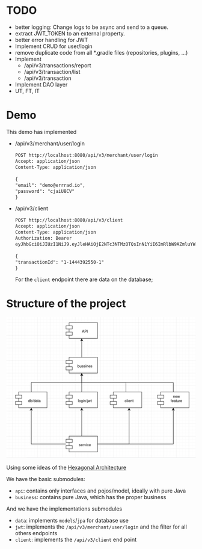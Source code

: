 
# TODO
- better logging: Change logs to be async and send to a queue.
- extract JWT_TOKEN to an external property.
- better error handling for JWT
- Implement CRUD for user/login
- remove duplicate code from all *.gradle files (repositories, plugins, ...)
- Implement
  - /api/v3/transactions/report
  - /api/v3/transaction/list
  - /api/v3/transaction
- Implement DAO layer
- UT, FT, IT

# Demo

This demo has implemented
- /api/v3/merchant/user/login
    ```
    POST http://localhost:8080/api/v3/merchant/user/login
    Accept: application/json
    Content-Type: application/json
    
    {
    "email": "demo@errrad.io",
    "password": "cjaiU8CV"
    }
    ```
- /api/v3/client
    ```
    POST http://localhost:8080/api/v3/client
    Accept: application/json
    Content-Type: application/json
    Authorization: Bearer eyJhbGciOiJIUzI1NiJ9.eyJleHAiOjE2NTc3NTMzOTQsInN1YiI6ImRlbW9AZmluYW5jaWFsaG91c2UuaW8iLCJpYXQiOjE2NTc3NTI3OTR9.PtjDE0HGuEdFM7ij6GaktaYsgfwJc2CvZwm0Z9nZdVA
    
    {
    "transactionId": "1-1444392550-1"
    }
    ```
    For the `client` endpoint there are data on the database;

# Structure of the project

![design of the project](https://raw.githubusercontent.com/brunorozendo/simple-app/master/design.png)

Using some ideas of the [Hexagonal Architecture](https://en.wikipedia.org/wiki/Hexagonal_architecture_(software))

We have the basic submodules:
 - `api`: contains only interfaces and pojos/model, ideally with pure Java 
 - `business`: contains pure Java, which has  the proper business

And we have the implementations submodules
- `data`: implements `models`/`jpa` for database use
- `jwt`: implements the `/api/v3/merchant/user/login` and the filter for all others endpoints
- `client`: implements the `/api/v3/client` end point
